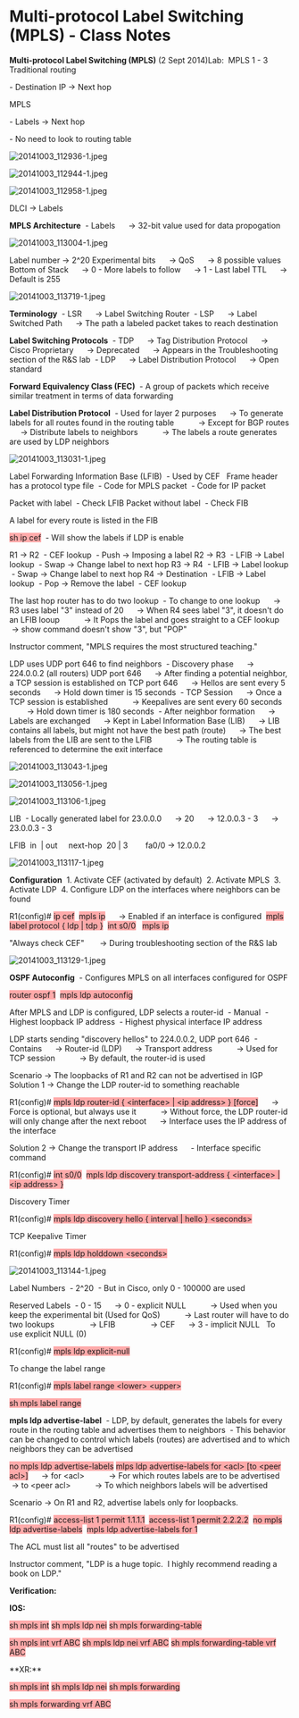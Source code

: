 # Multi-protocol Label Switching (MPLS) - Class Notes

**Multi\-protocol Label Switching \(MPLS\)** \(2 Sept 2014\)Lab:  MPLS 1 \- 3
Traditional routing

\- Destination IP \-\> Next hop

MPLS

\- Labels \-\> Next hop

\- No need to look to routing table

![20141003_112936-1.jpeg](image/20141003_112936-1.jpeg)

![20141003_112944-1.jpeg](image/20141003_112944-1.jpeg)

![20141003_112958-1.jpeg](image/20141003_112958-1.jpeg)

DLCI \-\> Labels

**MPLS Architecture**
 \- Labels
     \-\> 32\-bit value used for data propogation

![20141003_113004-1.jpeg](image/20141003_113004-1.jpeg)

Label number \-\> 2^20
Experimental bits
     \-\> QoS
     \-\> 8 possible values
Bottom of Stack
     \-\> 0 \- More labels to follow
     \-\> 1 \- Last label
TTL
     \-\> Default is 255

![20141003_113719-1.jpeg](image/20141003_113719-1.jpeg)

**Terminology**
 \- LSR
     \-\> Label Switching Router
 \- LSP
     \-\> Label Switched Path
     \-\> The path a labeled packet takes to reach destination

**Label Switching Protocols**
 \- TDP
     \-\> Tag Distribution Protocol
     \-\> Cisco Proprietary
     \-\> Deprecated
     \-\> Appears in the Troubleshooting section of the R&S lab
 \- LDP
     \-\> Label Distribution Protocol
     \-\> Open standard

**Forward Equivalency Class \(FEC\)**
 \- A group of packets which receive similar treatment in terms of data forwarding

**Label Distribution Protocol**
 \- Used for layer 2 purposes
     \-\> To generate labels for all routes found in the routing table
          \-\> Except for BGP routes
     \-\> Distribute labels to neighbors
          \-\> The labels a route generates are used by LDP neighbors

![20141003_113031-1.jpeg](image/20141003_113031-1.jpeg)

Label Forwarding Information Base \(LFIB\)
 \- Used by CEF
 
Frame header has a protocol type file
 \- Code for MPLS packet
 \- Code for IP packet

Packet with label
 \- Check LFIB
Packet without label
 \- Check FIB

A label for every route is listed in the FIB

<span style="background-color: #ffaaaa">sh ip cef</span>
 \- Will show the labels if LDP is enable

R1 \-\> R2
 \- CEF lookup
 \- Push \-\> Imposing a label
R2 \-\> R3
 \- LFIB \-\> Label lookup
 \- Swap \-\> Change label to next hop
R3 \-\> R4
 \- LFIB \-\> Label lookup
 \- Swap \-\> Change label to next hop
R4 \-\> Destination
 \- LFIB \-\> Label lookup
 \- Pop \-\> Remove the label
 \- CEF lookup

The last hop router has to do two lookup
 \- To change to one lookup
     \-\> R3 uses label "3" instead of 20
     \-\> When R4 sees label "3", it doesn't do an LFIB looup
          \-\> It Pops the label and goes straight to a CEF lookup
     \-\> show command doesn't show "3", but "POP"

Instructor comment, "MPLS requires the most structured teaching."

LDP uses UDP port 646 to find neighbors
 \- Discovery phase
     \-\> 224.0.0.2 \(all routers\) UDP port 646
     \-\> After finding a potential neighbor, a TCP session is established on TCP port 646
     \-\> Hellos are sent every 5 seconds
     \-\> Hold down timer is 15 seconds
 \- TCP Session
     \-\> Once a TCP session is established
          \-\> Keepalives are sent every 60 seconds
          \-\> Hold down timer is 180 seconds
 \- After neighbor formation
     \-\> Labels are exchanged
     \-\> Kept in Label Information Base \(LIB\)
     \-\> LIB contains all labels, but might not have the best path \(route\)
     \-\> The best labels from the LIB are sent to the LFIB
          \-\> The routing table is referenced to determine the exit interface

![20141003_113043-1.jpeg](image/20141003_113043-1.jpeg)

![20141003_113056-1.jpeg](image/20141003_113056-1.jpeg)

![20141003_113106-1.jpeg](image/20141003_113106-1.jpeg)

LIB
 \- Locally generated label for 23.0.0.0
     \-\> 20
     \-\> 12.0.0.3 \- 3
     \-\> 23.0.0.3 \- 3

LFIB
 in  | out     next\-hop
 20 | 3        fa0/0 \-\> 12.0.0.2

![20141003_113117-1.jpeg](image/20141003_113117-1.jpeg)

**Configuration**
 1. Activate CEF \(activated by default\)
 2. Activate MPLS
 3. Activate LDP
 4. Configure LDP on the interfaces where neighbors can be found

R1\(config\)\# <span style="background-color: #ffaaaa">ip cef</span>
 <span style="background-color: #ffaaaa">mpls ip</span>
     \-\> Enabled if an interface is configured
 <span style="background-color: #ffaaaa">mpls label protocol { ldp | tdp }</span>
 <span style="background-color: #ffaaaa">int s0/0</span>
  <span style="background-color: #ffaaaa">mpls ip</span>

"Always check CEF"
      \-\> During troubleshooting section of the R&S lab

![20141003_113129-1.jpeg](image/20141003_113129-1.jpeg)

**OSPF Autoconfig**
 \- Configures MPLS on all interfaces configured for OSPF

<span style="background-color: #ffaaaa">router ospf 1</span>
 <span style="background-color: #ffaaaa">mpls ldp autoconfig</span>

After MPLS and LDP is configured, LDP selects a router\-id
 \- Manual
 \- Highest loopback IP address
 \- Highest physical interface IP address

LDP starts sending "discovery hellos" to 224.0.0.2, UDP port 646
 \- Contains
     \-\> Router\-id \(LDP\)
     \-\> Transport address
          \-\> Used for TCP session
          \-\> By default, the router\-id is used

Scenario \-\> The loopbacks of R1 and R2 can not be advertised in IGP
 
Solution 1 \-\> Change the LDP router\-id to something reachable

R1\(config\)\# <span style="background-color: #ffaaaa">mpls ldp router\-id { \<interface\> | \<ip address\> } \[force\]</span>
     \-\> Force is optional, but always use it
          \-\> Without force, the LDP router\-id will only change after the next reboot
     \-\> Interface uses the IP address of the interface

Solution 2 \-\> Change the transport IP address
     \- Interface specific command

R1\(config\)\# <span style="background-color: #ffaaaa">int s0/0</span>
 <span style="background-color: #ffaaaa">mpls ldp discovery transport\-address { \<interface\> | \<ip address\> }</span>

Discovery Timer

R1\(config\)\# <span style="background-color: #ffaaaa">mpls ldp discovery hello { interval | hello } \<seconds\></span>

TCP Keepalive Timer

R1\(config\)\# <span style="background-color: #ffaaaa">mpls ldp holddown \<seconds\></span>

![20141003_113144-1.jpeg](image/20141003_113144-1.jpeg)

Label Numbers
 \- 2^20
 \- But in Cisco, only 0 \- 100000 are used

Reserved Labels
 \- 0 \- 15
     \-\> 0 \- explicit NULL
          \-\> Used when you keep the experimental bit \(Used for QoS\)
          \-\> Last router will have to do two lookups
               \-\> LFIB
               \-\> CEF
     \-\> 3 \- implicit NULL
 
To use explicit NULL \(0\)

R1\(config\)\# <span style="background-color: #ffaaaa">mpls ldp explicit\-null</span>

To change the label range

R1\(config\)\# <span style="background-color: #ffaaaa">mpls label range \<lower\> \<upper\></span>

<span style="background-color: #ffaaaa">sh mpls label range</span>

**mpls ldp advertise\-label**
 \- LDP, by default, generates the labels for every route in the routing table and advertises them to neighbors
 \- This behavior can be changed to control which labels \(routes\) are advertised and to which neighbors they can be advertised

<span style="background-color: #ffaaaa">no mpls ldp advertise\-labels</span>
<span style="background-color: #ffaaaa">mlps ldp advertise\-labels for \<acl\> \[to \<peer acl\>\]</span>
     \-\> for \<acl\>
          \-\> For which routes labels are to be advertised
     \-\> to \<peer acl\>
          \-\> To which neighbors labels will be advertised

Scenario \-\> On R1 and R2, advertise labels only for loopbacks.

R1\(config\)\# <span style="background-color: #ffaaaa">access\-list 1 permit 1.1.1.1</span>
 <span style="background-color: #ffaaaa">access\-list 1 permit 2.2.2.2</span>
 <span style="background-color: #ffaaaa">no mpls ldp advertise\-labels</span>
 <span style="background-color: #ffaaaa">mpls ldp advertise\-labels for 1</span>

The ACL must list all "routes" to be advertised

Instructor comment, "LDP is a huge topic.  I highly recommend reading a book on LDP."

**Verification:**

**IOS:**

<span style="background-color: #ffaaaa">sh mpls int</span>
<span style="background-color: #ffaaaa">sh mpls ldp nei</span>
<span style="background-color: #ffaaaa">sh mpls forwarding\-table</span>

<span style="background-color: #ffaaaa">sh mpls int vrf ABC</span>
<span style="background-color: #ffaaaa">sh mpls ldp nei vrf ABC</span>
<span style="background-color: #ffaaaa">sh mpls forwarding\-table vrf ABC</span><span style="background-color: #ffaaaa">

</span>
<span style="background-color: #ffaaaa">

</span>
<span style="background-color: #ffaaaa">

</span>
**XR:**

<span style="background-color: #ffaaaa">sh mpls int</span>
<span style="background-color: #ffaaaa">sh mpls ldp nei</span>
<span style="background-color: #ffaaaa">sh mpls forwarding</span>
<span style="background-color: #ffaaaa">

</span>
<span style="background-color: #ffaaaa">sh mpls forwarding vrf ABC</span>
